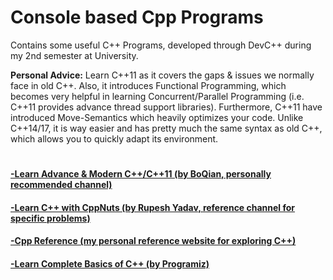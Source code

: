 # Console based Cpp Programs
Contains some useful C++ Programs, developed through DevC++ during my 2nd semester at University.

**Personal Advice:** Learn C++11 as it covers the gaps & issues we normally face in old C++. Also, it introduces Functional Programming, which becomes very helpful in learning Concurrent/Parallel Programming (i.e. C++11 provides advance thread support libraries). Furthermore, C++11 have introduced Move-Semantics which heavily optimizes your code. Unlike C++14/17, it is way easier and has pretty much the same syntax as old C++, which allows you to quickly adapt its environment.

#
#### [-Learn Advance & Modern C++/C++11 (by BoQian, personally recommended channel)](https://www.youtube.com/user/BoQianTheProgrammer/playlists)
#### [-Learn C++ with CppNuts (by Rupesh Yadav, reference channel for specific problems)](https://www.youtube.com/c/CppNuts/playlists)
#### [-Cpp Reference (my personal reference website for exploring C++)](https://en.cppreference.com/w/)
#### [-Learn Complete Basics of C++ (by Programiz)](https://www.programiz.com/cpp-programming)
